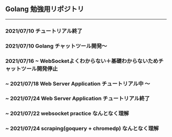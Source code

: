 ## Golang 勉強用リポジトリ

---

### 2021/07/10 チュートリアル終了

### 2021/07/10 Golang チャットツール開発〜

### 2021/07/16 ~ WebSocketよくわからない＋基礎わからないためチャットツール開発停止 

### ~ 2021/07/18 Web Server Application チュートリアル中 〜

### ~ 2021/07/24 Web Server Application チュートリアル終了

### ~ 2021/07/22 websocket practice なんとなく理解

### ~ 2021/07/24 scraping(goquery + chromedp) なんとなく理解
